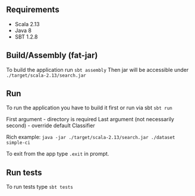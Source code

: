 ## Requirements
* Scala 2.13
* Java 8
* SBT 1.2.8

## Build/Assembly (fat-jar)

To build the application run `sbt assembly` 
Then jar will be accessible under `./target/scala-2.13/search.jar`
## Run

To run the application you have to build it first or run via sbt `sbt run`

First argument - directory is required
Last argument (not necessarily second) - override default Classifier

Rich example:
`java -jar ./target/scala-2.13/search.jar ./dataset simple-ci` 

To exit from the app type `.exit` in prompt.

## Run tests

To run tests type `sbt tests`
